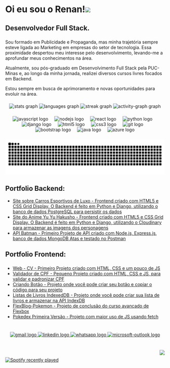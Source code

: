  <!-- Sobre mim -->
<h1 align="left">Oi eu sou o Renan!<img src="https://aaah0mnbncqtinas.public.blob.vercel-storage.com/0Pj6ze9-no-background-dY8pvFIjbZzQaeA9cknV5vS7f0R0ju.png" height="60">
</h1>

###

<h2 align="left">Desenvolvedor Full Stack.</h2>

###

<p align="left">Sou formado em Publicidade e Propaganda, mas minha trajetória sempre esteve ligada ao Marketing em empresas do setor de tecnologia. Essa proximidade despertou meu interesse pelo desenvolvimento, levando-me a aprofundar meus conhecimentos na área.</p>
<p align="left">Atualmente, sou pós-graduado em Desenvolvimento Full Stack pela PUC-Minas e, ao longo da minha jornada, realizei diversos cursos livres focados em Backend.</p>

<p align="left">Estou sempre em busca de aprimoramento e novas oportunidades para evoluir na área.</p>

###

 <!-- Score alinhado ao centro -->
<div align="center">
  <img src="https://github-readme-stats.vercel.app/api?username=RenanFumis&hide_title=false&hide_rank=false&show_icons=true&include_all_commits=false&count_private=true&disable_animations=false&theme=gotham&locale=pt-br&hide_border=false&order=1" height="150" alt="stats graph"  />
 <img src="https://github-readme-stats.vercel.app/api/top-langs?username=RenanFumis&locale=pt-br&hide_title=false&layout=compact&card_width=320&langs_count=5&theme=gotham&hide_border=false&order=2" height="150" alt="languages graph"  />
  <img src="https://streak-stats.demolab.com?user=RenanFumis&locale=pt-br&mode=weekly&theme=gotham&hide_border=false&border_radius=5&order=3" height="150" alt="streak graph"  />
  <img src="https://github-readme-activity-graph.vercel.app/graph?username=RenanFumis&radius=16&theme=gotham&area=true&order=5" height="300" alt="activity-graph graph"  />
</div>

###

<!-- Linguagens aprendidas até o momento -->
<div align="center">
  <img src="https://cdn.jsdelivr.net/gh/devicons/devicon/icons/javascript/javascript-original.svg" height="40" alt="javascript logo"  />
  <img width="12" />
  <img src="https://cdn.jsdelivr.net/gh/devicons/devicon/icons/nodejs/nodejs-original-wordmark.svg" height="40" alt="nodejs logo"  />
  <img width="12" />
  <img src="https://cdn.jsdelivr.net/gh/devicons/devicon/icons/react/react-original.svg" height="40" alt="react logo"  />
  <img width="12" />
  <img src="https://cdn.jsdelivr.net/gh/devicons/devicon/icons/python/python-original.svg" height="40" alt="python logo"  />
  <img width="12" />
  <img src="https://cdn.jsdelivr.net/gh/devicons/devicon/icons/django/django-plain.svg" height="40" alt="django logo"  />
  <img width="12" />
  <img src="https://cdn.jsdelivr.net/gh/devicons/devicon/icons/html5/html5-original.svg" height="40" alt="html5 logo"  />
  <img width="12" />
  <img src="https://cdn.jsdelivr.net/gh/devicons/devicon/icons/css3/css3-original.svg" height="40" alt="css3 logo"  />
  <img width="12" />
  <img src="https://cdn.jsdelivr.net/gh/devicons/devicon/icons/git/git-original.svg" height="40" alt="git logo"  />
  <img width="12" />
  <img src="https://cdn.jsdelivr.net/gh/devicons/devicon/icons/bootstrap/bootstrap-original.svg" height="40" alt="bootstrap logo"  />
  <img width="12" />
  <img src="https://cdn.jsdelivr.net/gh/devicons/devicon/icons/java/java-original.svg" height="40" alt="java logo"  />
  <img width="12" />
  <img src="https://cdn.jsdelivr.net/gh/devicons/devicon/icons/azure/azure-original.svg" height="40" alt="azure logo"  />
</div>

###


<img src="https://raw.githubusercontent.com/RenanFumis/RenanFumis/output/snake.svg" alt="Snake animation" />

<!-- Portfolio -->
<h2 align="left">Portfolio Backend:</h2>

- [Site sobre Carros Esportivos de Luxo - Frontend criado com HTML5 e CSS Grid Display. O Backend é feito em Python e Django, utilizando o banco de dados PostgreSQL para persistir os dados](https://github.com/RenanFumis/PrimeRodas)
- [Site do Anime Yu Yu Hakusho - Frontend criado com HTML5 e CSS Grid Display. O Backend é feito em Python e Django, utilizando o Cloudinary para armazenar as imagens dos personagens](https://github.com/RenanFumis/yuyuhakusho)
- [API Batman - Primeiro Projeto de API criado com Node.js, Express.js, banco de dados MongoDB Atas e testado no Postman](https://github.com/RenanFumis/API_Batman)


<h2 align="left">Portfolio Frontend:</h2>

###

- [Web - CV - Primeiro Projeto criado com HTML, CSS e um pouco de JS](https://renanfumis.github.io/renanfumis-cv-web/)
- [Validador de CPF - Pequeno Projeto criado com HTML, CSS e JS, para validar e padronizar CPF](https://renanfumis.github.io/validadorCPF/)
- [Criando Botão - Projeto onde você pode criar seu botão e copiar o código para seu projeto](https://renanfumis.github.io/criandoBotao/)
- [Listas de Livros IndexedDB - Projeto onde você pode criar sua lista de livros e armazenar na API IndexDB](https://renanfumis.github.io/RenanFumis-IndexedDB_ListaLivros/)
- [FlexBlog-Pokemon - Projeto de conclusão do curso avançado de Flexbox](https://renanfumis.github.io/flexblogPokemon/)
- [Pokedex Primeira Versão - Projeto com maior uso de JS usando fetch](https://renanfumis.github.io/pokedexV1/)

###

<br clear="both">
 <!-- Formas de contato e gif -->
<div align="center">
  <a href="mailto:meirfumis@gmail.com" target="_blank">
    <img src="https://img.shields.io/static/v1?message=Gmail&logo=gmail&label=&color=D14836&logoColor=white&labelColor=&style=for-the-badge" height="35" alt="gmail logo"  />
  </a>
  <a href="https://www.linkedin.com/in/renanfumis/" target="_blank">
    <img src="https://img.shields.io/static/v1?message=LinkedIn&logo=linkedin&label=&color=0077B5&logoColor=white&labelColor=&style=for-the-badge" height="35" alt="linkedin logo"  />
  </a>
  <a href="https://wa.me/+5511981895187?text=Ol%C3%A1%2C%20vimos%20seu%20perfil%20no%20Github%20e%20gostar%C3%ADamos%20de%20marcar%20uma%20call%20para%20conversarmos.%20Qual%20a%20sua%20disponibilidade%3F" target="_blank">
    <img src="https://img.shields.io/static/v1?message=Whatsapp&logo=whatsapp&label=&color=25D366&logoColor=white&labelColor=&style=for-the-badge" height="35" alt="whatsapp logo"  />
  </a>
  <a href="mailto:renan-oliveira19@hotmail.com" target="_blank">
    <img src="https://img.shields.io/static/v1?message=Outlook&logo=microsoft-outlook&label=&color=0078D4&logoColor=white&labelColor=&style=for-the-badge" height="35" alt="microsoft-outlook logo"  />
  </a>
</div>

###

<br clear="both">

 <img align="right" height="250" src="https://i.picasion.com/pic92/2736ff405ea2266f3e35fcf7b475bfb7.gif"  />

###

<div align="left">
  <a href="https://open.spotify.com/user/21ewka2mlupkkxabd7rnhyley">
    <img src="https://spotify-recently-played-readme.vercel.app/api?user=21ewka2mlupkkxabd7rnhyley&count=5&unique=false" alt="Spotify recently played"  />
  </a>
</div>

###
